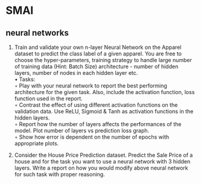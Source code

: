 # SMAI
## neural networks
1. Train and validate your own n-layer Neural Network on the Apparel dataset to predict the class label of a given apparel. You are free to choose the hyper-parameters,
training strategy to handle large number of training data (Hint: Batch Size) architecture - number of hidden layers, number of nodes in each hidden layer etc.<br>
• Tasks:<br>
◦ Play with your neural network to report the best performing architecture for the given task. Also, include the activation function, loss function used in the
report.<br>
◦ Contrast the effect of using different activation functions on the validation data. Use ReLU, Sigmoid & Tanh as activation functions in the hidden layers.<br>
◦ Report how the number of layers affects the performances of the model. Plot number of layers vs prediction loss graph.<br>
◦ Show how error is dependent on the number of epochs with appropriate plots.<br>

2. Consider the House Price Prediction dataset. Predict the Sale Price of a house and for the task you want to use a neural network with 3 hidden layers. Write a report on how you would modify above neural network for such task with proper reasoning.
